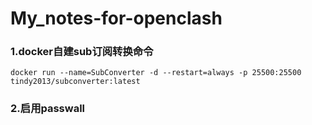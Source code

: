 # My_notes-for-openclash

### 1.docker自建sub订阅转换命令
```shell title="shell"
docker run --name=SubConverter -d --restart=always -p 25500:25500 tindy2013/subconverter:latest
```
### 2.启用passwall 
